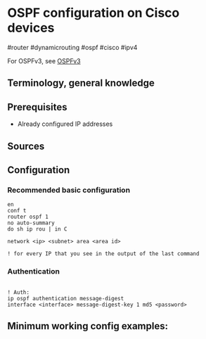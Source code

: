 # OSPF configuration on Cisco devices
#router #dynamicrouting #ospf #cisco #ipv4

For OSPFv3, see [OSPFv3](OSPFv3.md)

Terminology, general knowledge
---


Prerequisites
---
- Already configured IP addresses

Sources
---


Configuration
---
### Recommended basic configuration


```
en
conf t
router ospf 1
no auto-summary
do sh ip rou | in C

network <ip> <subnet> area <area id> 

! for every IP that you see in the output of the last command
```


### Authentication
```

! Auth:
ip ospf authentication message-digest
interface <interface> message-digest-key 1 md5 <password>

```


Minimum working config examples:
---
